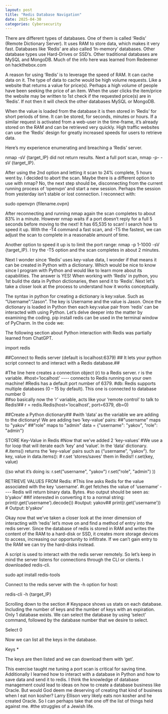 ```yaml
---
layout: post
title: "Redis Database Navigation"
date: 2025-04-30
categories: Cybersecurity 
---
```


There are different types of databases. One of them is called ‘Redis’ (Remote Dictionary Server). It uses RAM to store data, which makes it very fast. Databases like ‘Redis’ are also called ‘In-memory’ databases. Other database types use Hard-Drives or SSD’s. Other traditional databases are MySQL and MongoDB. Much of the info here was learned from Redeemer on hackthebox.com

A reason for using ‘Redis’ is to leverage the speed of RAM. It can cache data on it. The type of data to cache would be high volume requests. Like a website that returns a value for price(s). Perhaps a high volume of people have been seeking the price of an item. When the user clicks the item/price the website may be written to 1st check if the requested price(s) are in ‘Redis’.  If not then it will check the other databases MySQL or MongoDB. 

When the value is loaded from the database it is then stored in ‘Redis’ for short periods of time. It can be stored, for seconds, minutes or hours. If a similar request is activated from a web-user in the time-frame, it’s already stored on the RAM and can be retrieved very quickly. High traffic websites can use the ‘Redis’ design for greatly increased speeds for users to retrieve data. 

Here’s my experience enumerating and breaching a ‘Redis’ server. 
 
nmap -sV {target_IP} did not return results. Next a full port scan, nmap -p- -sV {target_IP}.

After using the 2nd option and letting it scan to 24% complete, 5 hours went by. I decided to abort the scan. Maybe there is a different option to use with nmap? No, the next step should be, disconnecting from the current running process of ‘openvpn’ and start a new session. Perhaps the session from yesterday isn’t stable or lost connection. I reconnect with:

sudo openvpn {filename.ovpn}

After reconnecting and running nmap again the scan completes to about 83% in a minute. However nmap waits if a port doesn’t reply for a full 5 seconds before moving to the next! It has 65,535 to scan! I search how to speed it up. With the -T4 command a fast scan, and -T5 the fastest, we can adjust the scan to complete in a reasonable amount of time.  

Another option to speed it up is to limit the port range: nmap -p 1-1000 -sV {target_IP}. I try the -T5 option and the scan completes in about 2 minutes. 

Next I wonder since ‘Redis’ uses key-value data, I wonder if that means it can be created in Python with a dictionary. Which would be nice to know since I program with Python and would like to learn more about its capabilities. The answer is YES! When working with ‘Redis’ in python, you 1st build the data in Python dictionaries, then send it to ‘Redis’. Next let’s take a closer look at the process to understand how it works conceptually.

The syntax in python for creating a dictionary is key:value. Such as “Username”:“Jason”. The key is Username and the value is Jason. Once the dictionary is loaded in Python then each key:value pair from ‘redis’ can be interacted with using Python. Let’s delve deeper into the matter by examining the coding. pip install redis can be used in the terminal window of PyCharm. In the code we:

The following section about Python interaction with Redis was partially learned from ChatGPT.

import redis

##Connect to Redis server (default is localhost:6379)  ## It lets your python script connect to and interact with a Redis database.## 

#The line here creates a connection object (r) to a Redis server.  r is the variable. 
#host=’localhost’   ---- connects to Redis running on your own machine!
#Redis has a default port number of 6379.
#db: Redis supports multiple databases (0 – 15 by default). This one is connected to database number 0   
##so basically now the ‘r’ variable, acts like your ‘remote control’ to talk to Redis!##
r = redis.Redis(host='localhost', port=6379, db=0)

##Create a Python dictionary##
#with ‘data’ as the variable we are adding to the dictionary! We are adding two ‘key-value’ pairs:
##"username" maps to "yakov"
##"role" maps to "admin"
data = {"username": "yakov", "role": "admin"}

STORE Key-Value in Redis
#Now that we’ve added 2 ‘key-values’
#We use a for loop that will iterate each ‘key’ and ‘value’. In the ‘data’ dictionary.
#.items() returns the ‘key-value’ pairs such as (“username”, “yakov”).
for key, value in data.items():
    # r.set ‘stores/saves’ them in Redis!!
    r.set(key, value)

((so what it’s doing is: 
r.set("username", "yakov")
r.set("role", "admin")
))

RETRIEVE VALUES FROM Redis:
#This line asks Redis for the value associated with the key ‘username’. 
#r.get fetches the value of ‘username’ ---- Redis will return binary data. Bytes.
#so output should be seen as: b’yakov’
##if interested in converting it to a normal string: print(r.get(‘username’).decode()) #output: yakov##
print(r.get('username'))  # Output: b'yakov'

Okay now that we’ve taken a closer look at the inner dimension of interacting with ‘redis’ let’s move on and find a method of entry into the redis server. Since the database of redis is stored in RAM and writes the content of the RAM to a hard-disk or SSD, it creates more storage devices to access, increasing our opportunity to infiltrate. If we can’t gain entry to the RAM we can try the hard-disks instead. 

A script is used to interact with the redis server remotely. So let’s keep in mind the server listens for connections through the CLI or clients. I downloaded redis-cli.

sudo apt install redis-tools

Connect to the redis server with the -h option for host:

redis-cli -h {target_IP}

Scrolling down to the section # Keyspace shows us stats on each database. Including the number of keys and the number of keys with an expiration. Only 1 database exists. We can select the database by using ‘select’ command, followed by the database number that we desire to select. 

Select 0

Now we can list all the keys in the database.

Keys *
 
The keys are then listed and we can download them with ‘get’. 

This exercise taught me tuning a port scan is critical for saving time. Additionally I learned how to interact with a database in Python and how to save data and send it to redis. I think the knowledge of database management could lead to ideas on how to create a database business like Oracle. But would God deem me deserving of creating that kind of business when I eat non kosher? Larry Ellison very likely eats non kosher and he created Oracle. So I can perhaps take that one off the list of things held against me. #the struggles of a Jewish life. 
